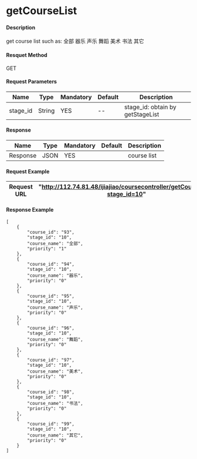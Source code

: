 # getCourseList


#### Description
get course list such as:  全部 器乐 声乐 舞蹈 美术 书法 其它
#### Resquet Method
GET
#### Request Parameters

| Name | Type | Mandatory | Default | Description |
| -- | -- | -- | -- | -- |
| stage_id | String | YES | -- | stage_id: obtain by getStageList |



#### Response
| Name | Type | Mandatory | Default | Description |
| -- | -- | -- | -- | -- |
| Response | JSON | YES| | course list  |


#### Request Example

|Request URL | "http://112.74.81.48/ijiajiao/coursecontroller/getCourseList?stage_id=10" |
| --| -- |


#### Response Example

```
[
    {
        "course_id": "93",
        "stage_id": "10",
        "course_name": "全部",
        "priority": "1"
    },
    {
        "course_id": "94",
        "stage_id": "10",
        "course_name": "器乐",
        "priority": "0"
    },
    {
        "course_id": "95",
        "stage_id": "10",
        "course_name": "声乐",
        "priority": "0"
    },
    {
        "course_id": "96",
        "stage_id": "10",
        "course_name": "舞蹈",
        "priority": "0"
    },
    {
        "course_id": "97",
        "stage_id": "10",
        "course_name": "美术",
        "priority": "0"
    },
    {
        "course_id": "98",
        "stage_id": "10",
        "course_name": "书法",
        "priority": "0"
    },
    {
        "course_id": "99",
        "stage_id": "10",
        "course_name": "其它",
        "priority": "0"
    }
]
```






